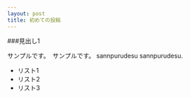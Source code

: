 ```yaml
---
layout: post
title: 初めての投稿
---
```


###見出し1

サンプルです。　サンプルです。
sannpurudesu sannpurudesu.

- リスト1
- リスト2
- リスト3


